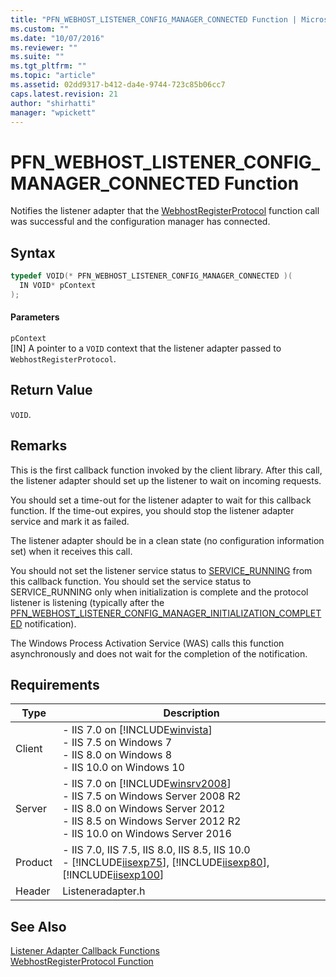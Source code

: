 ```yaml
---
title: "PFN_WEBHOST_LISTENER_CONFIG_MANAGER_CONNECTED Function | Microsoft Docs"
ms.custom: ""
ms.date: "10/07/2016"
ms.reviewer: ""
ms.suite: ""
ms.tgt_pltfrm: ""
ms.topic: "article"
ms.assetid: 02dd9317-b412-da4e-9744-723c85b06cc7
caps.latest.revision: 21
author: "shirhatti"
manager: "wpickett"
---
```

# PFN_WEBHOST_LISTENER_CONFIG_MANAGER_CONNECTED Function
Notifies the listener adapter that the [WebhostRegisterProtocol](../../web-development-reference\webdev-native-api-reference/webhostregisterprotocol-function.md) function call was successful and the configuration manager has connected.  
  
## Syntax  
  
```cpp  
typedef VOID(* PFN_WEBHOST_LISTENER_CONFIG_MANAGER_CONNECTED )(  
  IN VOID* pContext  
);  
```  
  
#### Parameters  
 `pContext`  
 [IN] A pointer to a `VOID` context that the listener adapter passed to `WebhostRegisterProtocol`.  
  
## Return Value  
 `VOID`.  
  
## Remarks  
 This is the first callback function invoked by the client library. After this call, the listener adapter should set up the listener to wait on incoming requests.  
  
 You should set a time-out for the listener adapter to wait for this callback function. If the time-out expires, you should stop the listener adapter service and mark it as failed.  
  
 The listener adapter should be in a clean state (no configuration information set) when it receives this call.  
  
 You should not set the listener service status to [SERVICE_RUNNING](http://go.microsoft.com/fwlink/?LinkId=63964) from this callback function. You should set the service status to SERVICE_RUNNING only when initialization is complete and the protocol listener is listening (typically after the [PFN_WEBHOST_LISTENER_CONFIG_MANAGER_INITIALIZATION_COMPLETED](../../web-development-reference\webdev-native-api-reference/pfn-webhost-listener-config-manager-initialization-completed-function.md) notification).  
  
 The Windows Process Activation Service (WAS) calls this function asynchronously and does not wait for the completion of the notification.  
  
## Requirements  
  
|Type|Description|  
|----------|-----------------|  
|Client|-   IIS 7.0 on [!INCLUDE[winvista](../../wmi-provider/includes/winvista-md.md)]<br />-   IIS 7.5 on Windows 7<br />-   IIS 8.0 on Windows 8<br />-   IIS 10.0 on Windows 10|  
|Server|-   IIS 7.0 on [!INCLUDE[winsrv2008](../../wmi-provider/includes/winsrv2008-md.md)]<br />-   IIS 7.5 on Windows Server 2008 R2<br />-   IIS 8.0 on Windows Server 2012<br />-   IIS 8.5 on Windows Server 2012 R2<br />-   IIS 10.0 on Windows Server 2016|  
|Product|-   IIS 7.0, IIS 7.5, IIS 8.0, IIS 8.5, IIS 10.0<br />-   [!INCLUDE[iisexp75](../../web-development-reference/native-code-api-reference/includes/iisexp75-md.md)], [!INCLUDE[iisexp80](../../web-development-reference/native-code-api-reference/includes/iisexp80-md.md)], [!INCLUDE[iisexp100](../../web-development-reference/native-code-api-reference/includes/iisexp100-md.md)]|  
|Header|Listeneradapter.h|  
  
## See Also  
 [Listener Adapter Callback Functions](../../web-development-reference\webdev-native-api-reference/listener-adapter-callback-functions.md)   
 [WebhostRegisterProtocol Function](../../web-development-reference\webdev-native-api-reference/webhostregisterprotocol-function.md)